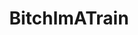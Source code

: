 ---
title: BitchImATrain
crosslinks:
- livven
- YouSeeComrade
- trains
- ANormalDayInRussia
- Whatcouldgowrong
- sydney
- oddlysatisfying
- WTF
- Roadcam
- Simulated
- Calgary
- gifsthatendtoosoon
- Train_Service
---